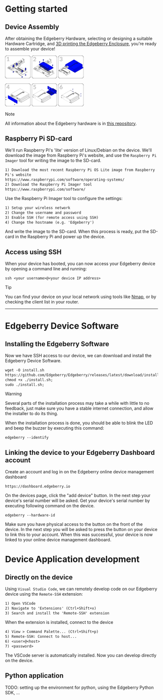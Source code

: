 # Getting started
## Device Assembly
After obtaining the Edgeberry Hardware, selecting or designing a suitable Hardware Cartridge, and [3D printing the Edgeberry Enclosure](https://www.thingiverse.com/thing:6595172), you're ready to assemble your device!

<p float="left">
  <img src="../images/assembly_1.jpg" width="16.6%" />
  <img src="../images/assembly_2.jpg" width="16.6%" />
  <img src="../images/assembly_3.jpg" width="16.6%" />
</p>
<p float="left">
</p>
<p float="left">
  <img src="../images/assembly_4.jpg" width="16.6%" />
  <img src="../images/assembly_5.jpg" width="16.6%" />
  <img src="../images/assembly_6.jpg" width="16.6%" />
</p>

> [!NOTE]  
> All information about the Edgeberry hardware is in [this repository](https://github.com/Edgeberry/Edgeberry-Baseboard/tree/main).

## Raspberry Pi SD-card
We'll run Raspberry Pi's 'lite' version of Linux/Debian on the device. We'll download the image from Raspberry Pi's website, and use the `Raspberry Pi Imager` tool for writing the image to the SD-card.

```
1) Download the most recent Raspberry Pi OS Lite image from Raspberry Pi's website
https://www.raspberrypi.com/software/operating-systems/
2) Download the Raspberry Pi Imager tool
https://www.raspberrypi.com/software/
```

Use the Raspberry Pi Imager tool to configure the settings:
```
1) Setup your wireless network
2) Change the username and password
3) Enable SSH (for remote access using SSH)
4) Change the hostname (e.g. 'Edgeberry')
```
And write the image to the SD-card. When this process is ready, put the SD-card in the Raspberry Pi and power up the device.

## Access using SSH
When your device has booted, you can now access your Edgeberry device by opening a command line and running:
```
ssh <your username>@<your device IP address>
```
> [!TIP]
> You can find your device on your local network using tools like [Nmap](https://nmap.org/), or by checking the client list in your router.
<hr/>

# Edgeberry Device Software

## Installing the Edgeberry Software
Now we have SSH access to our device, we can download and install the Edgeberry Device Software.
```
wget -O install.sh https://github.com/Edgeberry/Edgeberry/releases/latest/download/install.sh;
chmod +x ./install.sh;
sudo ./install.sh;
```
>[!WARNING]
>Several parts of the installation process may take a while with little to no feedback, just make sure you have a stable internet connection, and allow the installer to do its thing.

When the installation process is done, you should be able to blink the LED and beep the buzzer by executing this command:
```
edgeberry --identify
```
## Linking the device to your Edgeberry Dashboard account
Create an account and log in on the Edgeberry online device management dashboard
```
https://dashboard.edgeberry.io
```
On the devices page, click the "add device" button. In the next step your device's serial number will be asked. Get your device's serial number by executing following command on the device.
```
edgeberry --hardware-id
```
Make sure you have physical access to the button on the front of the device. In the next step you will be asked to press the button on your device to link this to your account. When this was successful, your device is now linked to your online device management dashboard.

# Device Application development

## Directly on the device

Using `Visual Studio Code`, we can remotely develop code on our Edgeberry device using the `Remote-SSH` extension:
```
1) Open VSCode
2) Navigate to 'Extensions' (Ctrl+Shift+x)
3) Search and install the 'Remote-SSH' extension
```
When the extension is installed, connect to the device
```
4) View > Command Palette... (Ctrl+Shift+p)
5) Remote-SSH: Connect to host...
6) <user>@<host>
7) <password>
```
The VSCode server is automatically installed. Now you can develop directly on the device.

## Python application
TODO: setting up the environment for python, using the Edgeberry Python SDK, ...
